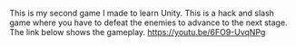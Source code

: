 This is my second game I made to learn Unity. This is a hack and slash game where you have to defeat the enemies to advance to the next stage.
The link below shows the gameplay.
https://youtu.be/6FO9-UvqNPg